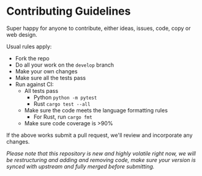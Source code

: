 # Contributing Guidelines

Super happy for anyone to contribute, either ideas, issues, code, copy or web design.

Usual rules apply:

- Fork the repo
- Do all your work on the `develop` branch
- Make your own changes
- Make sure all the tests pass
- Run against CI:
  - All tests pass
    - Python ``python -m pytest``
    - Rust ``cargo test --all``
  - Make sure the code meets the language formatting rules
    - For Rust, run ``cargo fmt``
  - Make sure code coverage is >90%

If the above works submit a pull request, we'll review and incorporate any changes.

*Please note that this repository is new and highly volatile right now, we will be restructuring and adding and removing code, make sure your version is synced with upstream and fully merged before submitting.*